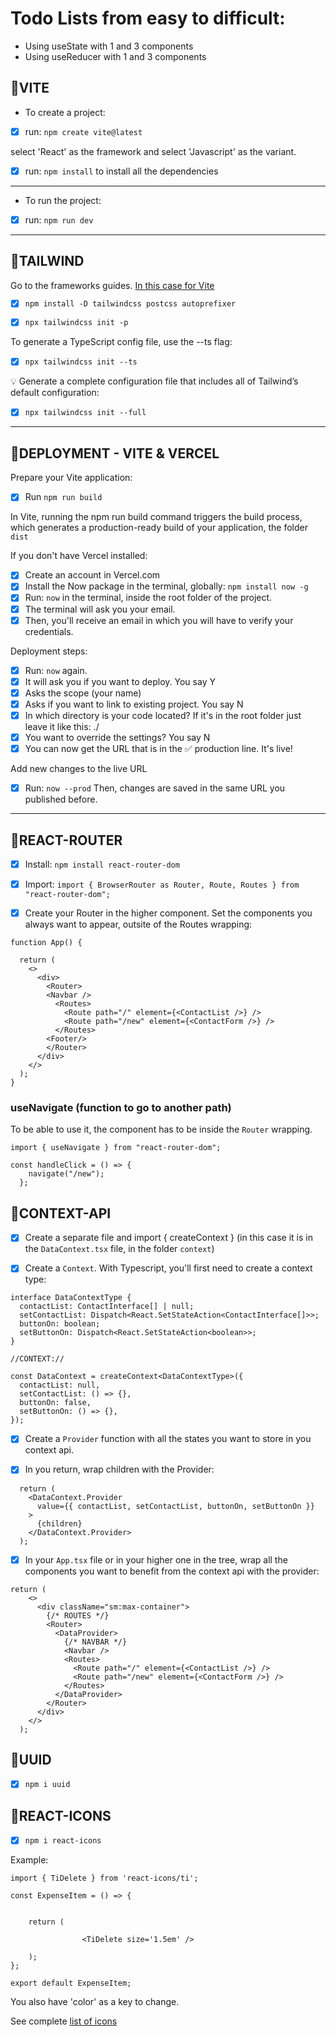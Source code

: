 # Todo Lists from easy to difficult:

- Using useState with 1 and 3 components
- Using useReducer with 1 and 3 components

## 🌟VITE

- To create a project:

- [x] run: `npm create vite@latest`

select 'React' as the framework and select 'Javascript' as the variant.

- [x] run: `npm install` to install all the dependencies

---

- To run the project:

- [x] run: `npm run dev`

---

## 🌟TAILWIND

Go to the frameworks guides. [In this case for Vite](https://tailwindcss.com/docs/guides/vite)

- [x] `npm install -D tailwindcss postcss autoprefixer`

- [x] `npx tailwindcss init -p`

To generate a TypeScript config file, use the --ts flag:

- [x] `npx tailwindcss init --ts`

💡 Generate a complete configuration file that includes all of Tailwind’s default configuration:

- [x] `npx tailwindcss init --full`

---

## 🌟DEPLOYMENT - VITE & VERCEL

Prepare your Vite application:

- [x] Run `npm run build`

In Vite, running the npm run build command triggers the build process, which generates a production-ready build of your application, the folder `dist`

If you don't have Vercel installed:

- [x] Create an account in Vercel.com
- [x] Install the Now package in the terminal, globally: `npm install now -g`
- [x] Run: `now` in the terminal, inside the root folder of the project.
- [x] The terminal will ask you your email.
- [x] Then, you'll receive an email in which you will have to verify your credentials.

Deployment steps:

- [x] Run: `now` again.
- [x] It will ask you if you want to deploy. You say Y
- [x] Asks the scope (your name)
- [x] Asks if you want to link to existing project. You say N
- [x] In which directory is your code located? If it's in the root folder just leave it like this: ./
- [x] You want to override the settings? You say N
- [x] You can now get the URL that is in the ✅ production line. It's live!

Add new changes to the live URL

- [x] Run: `now --prod` Then, changes are saved in the same URL you published before.

---

## 🌟REACT-ROUTER

- [x] Install: `npm install react-router-dom`
- [x] Import: `import { BrowserRouter as Router, Route, Routes } from "react-router-dom";`

- [x] Create your Router in the higher component. Set the components you always want to appear, outsite of the Routes wrapping:

```
function App() {

  return (
    <>
      <div>
        <Router>
        <Navbar />
          <Routes>
            <Route path="/" element={<ContactList />} />
            <Route path="/new" element={<ContactForm />} />
          </Routes>
        <Footer/>
        </Router>
      </div>
    </>
  );
}
```

### useNavigate (function to go to another path)

To be able to use it, the component has to be inside the `Router` wrapping.

```
import { useNavigate } from "react-router-dom";

const handleClick = () => {
    navigate("/new");
  };

```

## 🌟CONTEXT-API

- [x] Create a separate file and import { createContext } (in this case it is in the `DataContext.tsx` file, in the folder `context`)

- [x] Create a `Context`. With Typescript, you'll first need to create a context type:

```
interface DataContextType {
  contactList: ContactInterface[] | null;
  setContactList: Dispatch<React.SetStateAction<ContactInterface[]>>;
  buttonOn: boolean;
  setButtonOn: Dispatch<React.SetStateAction<boolean>>;
}

//CONTEXT://

const DataContext = createContext<DataContextType>({
  contactList: null,
  setContactList: () => {},
  buttonOn: false,
  setButtonOn: () => {},
});
```

- [x] Create a `Provider` function with all the states you want to store in you context api.

- [x] In you return, wrap children with the Provider:

```
  return (
    <DataContext.Provider
      value={{ contactList, setContactList, buttonOn, setButtonOn }}
    >
      {children}
    </DataContext.Provider>
  );

```

- [x] In your `App.tsx` file or in your higher one in the tree, wrap all the components you want to benefit from the context api with the provider:

```
return (
    <>
      <div className="sm:max-container">
        {/* ROUTES */}
        <Router>
          <DataProvider>
            {/* NAVBAR */}
            <Navbar />
            <Routes>
              <Route path="/" element={<ContactList />} />
              <Route path="/new" element={<ContactForm />} />
            </Routes>
          </DataProvider>
        </Router>
      </div>
    </>
  );
```

## 🌟UUID

- [x] `npm i uuid`

## 🌟REACT-ICONS

- [x] `npm i react-icons`

Example:

```
import { TiDelete } from 'react-icons/ti';

const ExpenseItem = () => {


	return (

				<TiDelete size='1.5em' />

	);
};

export default ExpenseItem;

```

You also have 'color' as a key to change.

See complete [list of icons](https://www.npmjs.com/package/react-icons?activeTab=code)
